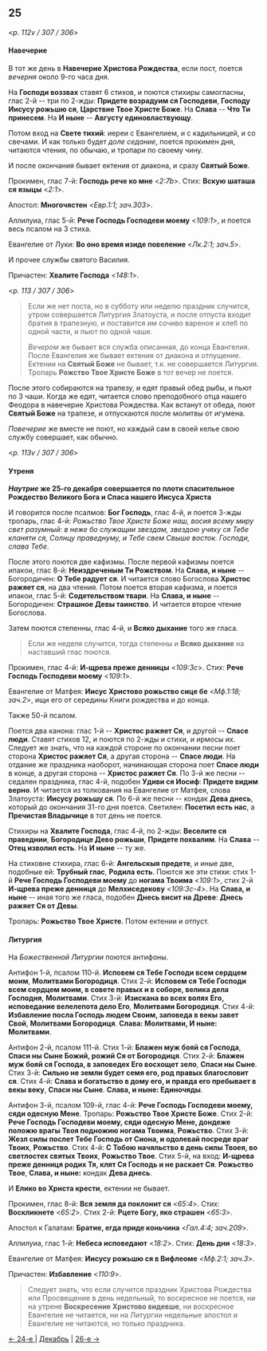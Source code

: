 
## 25  

<*p. 112v / 307 / 306*>

#### Навечерие

В тот же день в **Навечерие Христова Рождества**, если пост, 
поется *вечерня* около 9-го часа дня.

На **Господи воззвах** ставят 6 стихов, и поются стихиры самогласны, глас 2-й -- три по 2-жды:
**Придете возрадуим ся Господеви**, 
**Господу Иисусу рожьшю ся**, 
**Царствие Твое Христе Боже**.
На **Слава** -- **Что Ти принесем**. 
На **И ныне** -- **Августу единовластвующу**.

Потом вход на **Свете тихий**: иереи с Евангелием, и с кадильницей, и со свечами. 
И как только будет *доле седание*, поется прокимен дня, читаются чтения, по обычаю, 
и тропари по своему чину.

И после окончания бывает ектения от диакона, и сразу **Святый Боже**.

Прокимен, глас 7-й: **Господь рече ко мне** <*2:7b*>. 
Стих: **Вскую шаташа ся языцы** <*2:1*>.

Апостол: **Многочястен** <*Евр.1:1; зач.303*>.

Аллилуиа, глас 5-й: **Рече Господь Господеви моему** <*109:1*>, 
и поется весь псалом на 3 стиха.

Евангелие от Луки: **Во оно время изиде повеление** <*Лк.2:1; зач.5*>.

И прочее службы святого Василия.

Причастен: **Хвалите Господа** <*148:1*>.

<*p. 113 / 307 / 306*>

> Если же нет поста, но в субботу или неделю праздник случится, утром совершается 
> Литургия Златоуста, и после отпуста входит братия в трапезную, и поставится им 
> сочиво вареное и хлеб по одной части, и пьют по одной чаше.
>
> *Вечером* же бывает вся служба описанная, до конца Евангелия. 
> После Евангелия же бывает ектения от диакона и отпущение. 
> Ектении на **Святый Боже** не бывает, т.к. не совершается Литургия.
> Тропарь **Рожство Твое Христе Боже** в тот вечер не поется. 

После этого собираются на трапезу, и едят правый обед рыбы, и пьют по 3 чаши. 
Когда же едят, читается слово преподобного отца нашего Феодора в навечерие Христова 
Рождества. Как встанут от обеда, поют **Святый Боже** на трапезе, и отпускаются 
после молитвы от игумена.

*Повечерие* же вместе не поют, но каждый сам в своей келье свою службу совершает, как обычно.

<*p. 113v / 307 / 306*>

#### Утреня

***Наутрие* же 25-го декабря совершается по плоти спасительное Рождество Великого Бога и 
Спаса нашего Иисуса Христа** 

И говорится после псалмов: **Бог Господь**, глас 4-й, и поется 3-жды тропарь, глас 4-й: 
*Рожьство Твое Христе Боже наш, восия всему миру свет разумный: в неже бо служащии звездам, звездою учяху ся 
Тебе кланяти ся, Солнцу праведнуму, и Тебе свем Свыше восток. Господи, слава Тебе*.

После этого поются две кафизмы. 
После первой кафизмы поется ипакои, глас 8-й: **Неиздреченым Ти Рожством**. 
На **Слава, и ныне** -- Богородичен: **О Тебе радует ся**. 
И читается слово Богослова **Христос ражяет ся**, на два чтения. 
Потом поется вторая кафизма, и поется ипакои, глас 5-й: **Содетельством твари**. 
На **Слава, и ныне** -- Богородичен: **Страшное Девы таинство**. 
И читается второе чтение Богослова. 

Затем поются степенны, глас 4-й, и **Всяко дыхание** того же гласа. 

> Если же неделя случится, тогда степенны и **Всяко дыхание** на наставший глас поются. 

Прокимен, глас 4-й: **И-щрева преже денницы** <*109:3c*>. 
Стих: **Рече Господь Господеви моему** <*109:1*>. 

Евангелие от Матфея: **Иисус Христово рожьство сице бе** <*Мф.1:18; зач.2*>, 
ищи его от середины Книги рождества и до конца. 

Также 50-й псалом. 

Поется два канона: глас 1-й -- **Христос ражяет Ся**, и другой -- **Спасе люди**. 
Ставят стихов 12, и поются по 2-жды и стихи, и ирмосы их. 
Следует же знать, что на каждой стороне по окончании песни поет сторона **Христос ражяет Ся**, 
а другая сторона -- **Спасе люди**. На отдание же праздника наоборот, начинающая сторона поет 
**Спасе люди** в конце, а другая сторона -- **Христос ражяет Ся**. 
По 3-й же песни -- седален праздника, глас 4-й, подобен **Удиви ся Иосиф**: **Придете видим верно**. 
И читается из толкования на Евангелие от Матфея, слова Златоуста: **Иисусу рожьшу ся**. 
По 6-й же песни -- кондак **Дева днесь**, который до окончания 31-го дня поется. 
Светилен: **Посетил есть нас**, а **Пречистая Владычице** в тот день не поется. 

Стихиры на **Хвалите Господа**, глас 4-й, по 2-жды: 
**Веселите ся праведнии**, 
**Богородице Дево рожьши**, 
**Придете похвалим**. 
На **Слава** -- **Отец изволил есть**. 
На **И ныне** -- ту же. 

На стиховне стихира, глас 6-й: **Ангельскыя предете**, и иные две, подобные ей: 
**Трубный глас**, 
**Родила есть**. 
Поются же эти стихи: стих 1-й **Рече Господь Господеви моему** до **ногама Твоима** <*109:1*>, 
стих 2-й **И-щрева преже денниця** до **Мелхиседекову** <*109:3c-4*>. 
На **Слава, и ныне** -- иная того же гласа, подобен **Днесь висит на Древе**: **Днесь ражяет Ся от Девы**. 

Тропарь: **Рожьство Твое Христе**. Потом ектении и отпуст. 

#### Литургия

На *Божественной Литургии* поются антифоны. 

Антифон 1-й, псалом 110-й. **Исповем ся Тебе Господи всем сердцем моим**, **Молитвами Богородиця**. 
Стих 2-й: **Исповем ся Тебе Господи всем сердцем моим, в совете правых и в соборе, велика дела Господня**, **Молитвами**. 
Стих 3-й: **Изискана во всех волях Его, исповедание велелепота дело Его**, **Молитвами Богородиця**. 
Стих 4-й: **Избавление посла Господь людем Своим, заповеда в векы завет Свой**, **Молитвами Богородиця**. 
**Слава: Молитвами, И ныне: Молитвами**. 

Антифон 2-й, псалом 111-й. Стих 1-й: **Блажен муж бояй ся Господа**, **Спаси ны Сыне Божий, рожий Ся от Богородиця**. 
Стих 2-й: **Блажен муж бояй ся Господа, в заповедех Его восхощет зело**, **Спаси ны Сыне**.
Стих 3-й: **Сильно не земли будет семя его, род правых благословит ся**. 
Стих 4-й: **Слава и богатьство в дому его, и правда его пребывает в векы веку**, **Спаси ны Сыне**. 
**Слава, и ныне: Единочяды**. 

Антифон 3-й, псалом 109-й, глас 4-й: **Рече Господь Господеви моему, сяди одесную Мене**. 
Тропарь: **Рожьство Твое Христе Боже**. 
Стих 2-й: **Рече Господь Господеви моему, сяди одесную Мене, дондеже положю врагы Твоя подножию ногама Твоима**, **Рожьство**.
Стих 3-й: **Жезл силы послет Тебе Господь от Сиона, и одолевай посреде враг Твоих**, **Рожьство**. 
Стих 4-й: **С Тобою начяльство в день силы Твоея, во светлостех святых Твоих**, **Рожьство Твое**. 
Стих 5-й, на вход: **И-щрева преже денниця родих Тя, клят Ся Господь и не раскает Ся**. 
**Рожьство Твое**, **Слава, и ныне:** кондак **Дева днесь**. 

И **Елико во Христа крести**, ектении не бывает. 

Прокимен, глас 8-й: **Вся земля да поклонит ся** <*65:4*>. 
Стих: **Воскликнете** <*65:2*>. 
Стих 2-й: **Рцете Богу, яко страшен** <*65:3*>. 

Апостол к Галатам: **Братие, егда приде коньчина** <*Гал.4:4; зач.209*>. 

Аллилуиа, глас 1-й: **Небеса исповедают** <*18:2*>. 
Стих: **День дни** <*18:3*>. 

Евангелие от Матфея: **Иисусу рожьшю ся в Вифлеоме** <*Мф.2:1; зач.3*>. 

Причастен: **Избавление** <*110:9*>. 

> Следует знать, что если случится праздник Христова Рождества или Просвещение 
> в день недельный, то воскресное не поется, ни на утрене **Воскресение Христово видевше**, 
> ни воскресное Евангелие не читается, ни на Литургии недельные апостол и Евангелие 
> не читаются, но только праздника.   

[← 24-е ](12_24_AST.ru.md) | [Декабрь](README.md#25-й) | [26-е →](12_26_AST.ru.md)